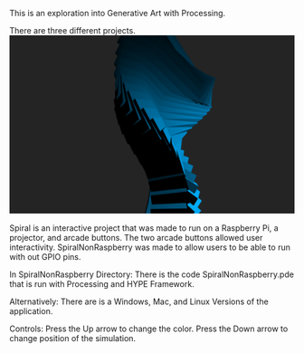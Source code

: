 This is an exploration into Generative Art with Processing. 

There are three different projects. 
![Alt text](/Pictures/Spiral1.png?)


Spiral is an interactive project that was made to run on a Raspberry Pi, a projector, and arcade buttons. The two arcade buttons allowed user interactivity. 
SpiralNonRaspberry was made to allow users to be able to run with out GPIO pins. 


In SpiralNonRaspberry Directory:
There is the code SpiralNonRaspberry.pde that is run with Processing and HYPE Framework. 

Alternatively:
There are is a Windows, Mac, and Linux Versions of the application. 

Controls:
Press the Up arrow to change the color. 
Press the Down arrow to change position of the simulation.

